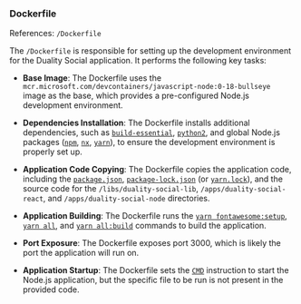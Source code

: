 ### Dockerfile
References: `/Dockerfile`

The `/Dockerfile` is responsible for setting up the development environment for the Duality Social application. It performs the following key tasks:

- **Base Image**: The Dockerfile uses the `mcr.microsoft.com/devcontainers/javascript-node:0-18-bullseye` image as the base, which provides a pre-configured Node.js development environment.

- **Dependencies Installation**: The Dockerfile installs additional dependencies, such as [`build-essential`](/Dockerfile#L3), [`python2`](/Dockerfile#L3), and global Node.js packages ([`npm`](/migrations.json#L31), [`nx`](/nx.json#L2), [`yarn`](/yarn.lock#L0)), to ensure the development environment is properly set up.

- **Application Code Copying**: The Dockerfile copies the application code, including the [`package.json`](/package.json#L0), [`package-lock.json`](/Dockerfile#L8) (or [`yarn.lock`](/yarn.lock#L0)), and the source code for the `/libs/duality-social-lib`, `/apps/duality-social-react`, and `/apps/duality-social-node` directories.

- **Application Building**: The Dockerfile runs the [`yarn fontawesome:setup`](/Dockerfile#L20), [`yarn all`](/Dockerfile#L21), and [`yarn all:build`](/Dockerfile#L22) commands to build the application.

- **Port Exposure**: The Dockerfile exposes port 3000, which is likely the port the application will run on.

- **Application Startup**: The Dockerfile sets the [`CMD`](/Dockerfile#L28) instruction to start the Node.js application, but the specific file to be run is not present in the provided code.